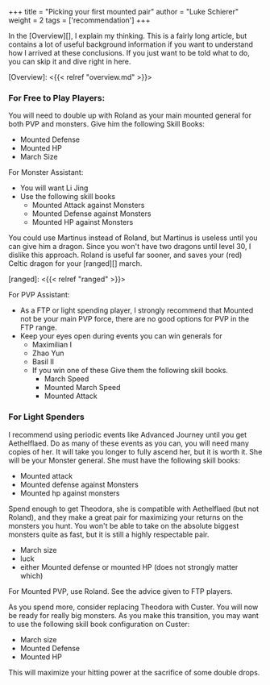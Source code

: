 +++
title = "Picking your first mounted pair"
author = "Luke Schierer"
weight = 2
tags = ['recommendation']
+++

In the [Overview][], I explain my thinking.  This is a fairly long article, but
contains a lot of useful background information if you want to understand how I
arrived at these conclusions. If you just want to be told what to do, you can
skip it and dive right in here. 

[Overview]: <{{< relref "overview.md" >}}>

### For Free to Play Players:

You will need to double up with Roland as your main mounted general for both
PVP and monsters.  Give him the following Skill Books:
* Mounted Defense
* Mounted HP
* March Size

For Monster Assistant:
* You will want Li Jing
* Use the following skill books
  * Mounted Attack against Monsters
  * Mounted Defense against Monsters
  * Mounted HP against Monsters


You could use Martinus instead of Roland, but Martinus is useless until you can
give him a dragon.  Since you won't have two dragons until level 30, I dislike
this approach.  Roland is useful far sooner, and saves your (red) Celtic dragon
for your [ranged][] march.

[ranged]: <{{< relref "ranged" >}}>

For PVP Assistant:
* As a FTP or light spending player, I strongly recommend that Mounted not
  be your main PVP force, there are no good options for PVP in the FTP
  range.
* Keep your eyes open during events you can win generals for
  * Maximilian I
  * Zhao Yun
  * Basil II
  * If you win one of these Give them the following
    skill books.
    * March Speed
    * Mounted March Speed
    * Mounted Attack

### For Light Spenders

I recommend using periodic events like Advanced Journey until you get
Aethelflaed.  Do as many of these events as you can, you will need many copies
of her.  It will take you longer to fully ascend her, but it is worth it.  She
will be your Monster general.  She must have the following skill books:
* Mounted attack
* Mounted defense against Monsters
* Mounted hp against monsters

Spend enough to get Theodora, she is compatible with Aethelflaed (but not
Roland), and they make a great pair for maximizing your returns on the monsters
you hunt.  You won't be able to take on the absolute biggest monsters quite as
fast, but it is still a highly respectable pair.
* March size
* luck
* either Mounted defense or mounted HP (does not strongly matter which)

For Mounted PVP, use Roland.  See the advice given to FTP players.

As you spend more, consider replacing Theodora with Custer.  You will now be
ready for really big monsters.  As you make this transition, you may want to
use the following skill book configuration on Custer:
* March size
* Mounted Defense
* Mounted HP

This will maximize your hitting power at the sacrifice of some double drops.
